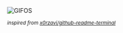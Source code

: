 <div align="justify">
<picture>
    <source media="(prefers-color-scheme: dark)" srcset="https://i.ibb.co/d4PzKgZ7/output-gif.gif">
    <source media="(prefers-color-scheme: light)" srcset="https://i.ibb.co/d4PzKgZ7/output-gif.gif">
    <img alt="GIFOS" src="https://i.ibb.co/d4PzKgZ7/output-gif.gif">
</picture>

<sub><i>inspired from [x0rzavi/github-readme-terminal](https://github.com/x0rzavi/github-readme-terminal)</i></sub>

</div>

<!-- Image deletion URL: https://ibb.co/Mkc3N6d9/4f9b72658439521b167062a334d4aece -->